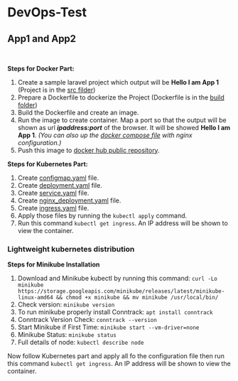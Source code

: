 # DevOps-Test
## <p align=left>App1 and App2  <br> <br> </p> 
**Steps for Docker Part:**
1. Create a sample laravel project which output will be **Hello I am App 1** (Project is in the [src filder](https://github.com/Shadikul-Islam/DevOps-Test/tree/master/App1/src))
2. Prepare a Dockerfile to dockerize the Project (Dockerfile is in the [build folder](https://github.com/Shadikul-Islam/DevOps-Test/blob/master/App1/build/Dockerfile))
3. Build the Dockerfile and create an image. 
4. Run the image to create container. Map a port so that the output will be shown as url ***ipaddress:port*** of the browser. It will be showed **Hello I am App 1**. *(You can also up the [docker compose file](https://github.com/Shadikul-Islam/DevOps-Test/blob/master/App1/build/docker-compose.yaml) with nginx configuration.)*
5. Push this image to [docker hub public repository](https://hub.docker.com/repository/docker/shadikul/app1).

**Steps for Kubernetes Part:**
1. Create [configmap.yaml](https://github.com/Shadikul-Islam/DevOps-Test/blob/master/App1/deploy/configmap.yaml) file.
2. Create [deployment.yaml](https://github.com/Shadikul-Islam/DevOps-Test/blob/master/App1/deploy/deployment.yaml) file.
3. Create [service.yaml](https://github.com/Shadikul-Islam/DevOps-Test/blob/master/App1/deploy/service.yaml) file.
4. Create [nginx_deployment.yaml](https://github.com/Shadikul-Islam/DevOps-Test/blob/master/App1/deploy/nginx_deployment.yaml) file.
5. Create [ingress.yaml](https://github.com/Shadikul-Islam/DevOps-Test/blob/master/App1/deploy/ingress.yaml) file.
6. Apply those files by running the ```kubectl apply``` command.
7. Run this command ```kubectl get ingress```. An IP address will be shown to view the container.

### Lightweight kubernetes distribution
**Steps for Minikube Installation**
1. Download and Minikube kubectl by running this command:
  ```curl -Lo minikube https://storage.googleapis.com/minikube/releases/latest/minikube-linux-amd64 && chmod +x minikube && mv minikube /usr/local/bin/```
2. Check version: ````minikube version````
3. To run minikube properly install Conntrack: ````apt install conntrack````
4. Conntrack Version Check: ````conntrack --version````
5. Start Minikube if First Time: ````minikube start --vm-driver=none````
6. Minikube Status: ````minikube status````
7. Full details of node: ````kubectl describe node````

Now follow Kubernetes part and apply all fo the configuration file then run this command ```kubectl get ingress```. An IP address will be shown to view the container.
